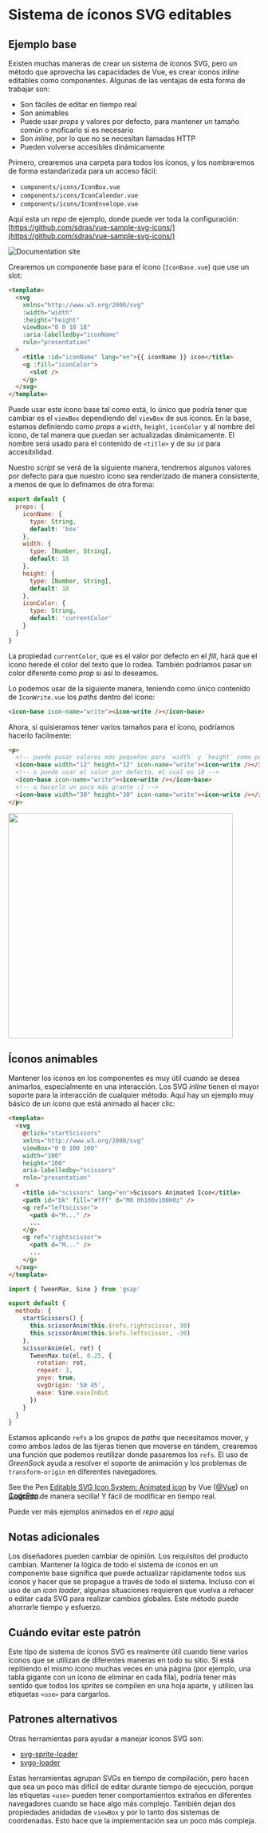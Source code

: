 # Sistema de íconos SVG editables

## Ejemplo base

Existen muchas maneras de crear un sistema de íconos SVG, pero un método que aprovecha las capacidades de Vue, es crear íconos _inline_ editables como componentes. Algunas de las ventajas de esta forma de trabajar son:

- Son fáciles de editar en tiempo real
- Son animables
- Puede usar _props_ y valores por defecto, para mantener un tamaño común o moficarlo si es necesario
- Son _inline_, por lo que no se necesitan llamadas HTTP
- Pueden volverse accesibles dinámicamente

Primero, crearemos una carpeta para todos los íconos, y los nombraremos de forma estandarizada para un acceso fácil:

- `components/icons/IconBox.vue`
- `components/icons/IconCalendar.vue`
- `components/icons/IconEnvelope.vue`

Aquí esta un _repo_ de ejemplo, donde puede ver toda la configuración: [https://github.com/sdras/vue-sample-svg-icons/](https://github.com/sdras/vue-sample-svg-icons/)

![Documentation site](https://s3-us-west-2.amazonaws.com/s.cdpn.io/28963/screendocs.jpg 'Docs demo')

Crearemos un componente base para el ícono (`IconBase.vue`) que use un slot:

```html
<template>
  <svg
    xmlns="http://www.w3.org/2000/svg"
    :width="width"
    :height="height"
    viewBox="0 0 18 18"
    :aria-labelledby="iconName"
    role="presentation"
  >
    <title :id="iconName" lang="en">{{ iconName }} icon</title>
    <g :fill="iconColor">
      <slot />
    </g>
  </svg>
</template>
```

Puede usar este ícono base tal como está, lo único que podría tener que cambiar es el `viewBox` dependiendo del `viewBox` de sus íconos. En la base, estamos definiendo como _props_ a `width`, `height`, `iconColor` y al nombre del ícono, de tal manera que puedan ser actualizadas dinámicamente. El nombre será usado para el contenido de `<title>` y de su `id` para accesibilidad.

Nuestro _script_ se verá de la siguiente manera, tendremos algunos valores por defecto para que nuestro ícono sea renderizado de manera consistente, a menos de que lo definamos de otra forma:

```js
export default {
  props: {
    iconName: {
      type: String,
      default: 'box'
    },
    width: {
      type: [Number, String],
      default: 18
    },
    height: {
      type: [Number, String],
      default: 18
    },
    iconColor: {
      type: String,
      default: 'currentColor'
    }
  }
}
```

La propiedad `currentColor`, que es el valor por defecto en el _fill_, hará que el ícono herede el color del texto que lo rodea. También podríamos pasar un color diferente como _prop_ si así lo deseamos.

Lo podemos usar de la siguiente manera, teniendo como único contenido de `IconWrite.vue` los _paths_ dentro del ícono:

```html
<icon-base icon-name="write"><icon-write /></icon-base>
```

Ahora, si quisieramos tener varios tamaños para el ícono, podríamos hacerlo facilmente:

```html
<p>
  <!-- puede pasar valores más pequeños para `width` y `height` como props -->
  <icon-base width="12" height="12" icon-name="write"><icon-write /></icon-base>
  <!-- o puede usar el valor por defecto, el cual es 18 -->
  <icon-base icon-name="write"><icon-write /></icon-base>
  <!-- o hacerlo un poco más grante :) -->
  <icon-base width="30" height="30" icon-name="write"><icon-write /></icon-base>
</p>
```

<img src="https://s3-us-west-2.amazonaws.com/s.cdpn.io/28963/Screen%20Shot%202018-01-01%20at%204.51.40%20PM.png" width="450" />

## Íconos animables

Mantener los íconos en los componentes es muy útil cuando se desea animarlos, especialmente en una interacción. Los SVG _inline_ tienen el mayor soporte para la interacción de cualquier método. Aquí hay un ejemplo muy básico de un ícono que está animado al hacer clic:

```html
<template>
  <svg
    @click="startScissors"
    xmlns="http://www.w3.org/2000/svg"
    viewBox="0 0 100 100"
    width="100"
    height="100"
    aria-labelledby="scissors"
    role="presentation"
  >
    <title id="scissors" lang="en">Scissors Animated Icon</title>
    <path id="bk" fill="#fff" d="M0 0h100v100H0z" />
    <g ref="leftscissor">
      <path d="M..." />
      ...
    </g>
    <g ref="rightscissor">
      <path d="M..." />
      ...
    </g>
  </svg>
</template>
```

```js
import { TweenMax, Sine } from 'gsap'

export default {
  methods: {
    startScissors() {
      this.scissorAnim(this.$refs.rightscissor, 30)
      this.scissorAnim(this.$refs.leftscissor, -30)
    },
    scissorAnim(el, rot) {
      TweenMax.to(el, 0.25, {
        rotation: rot,
        repeat: 3,
        yoyo: true,
        svgOrigin: '50 45',
        ease: Sine.easeInOut
      })
    }
  }
}
```

Estamos aplicando `refs` a los grupos de _paths_ que necesitamos mover, y como ambos lados de las tijeras tienen que moverse en tándem, crearemos una función que podemos reutilizar donde pasaremos los `refs`. El uso de _GreenSock_ ayuda a resolver el soporte de animación y los problemas de `transform-origin` en diferentes navegadores.

<p data-height="300" data-theme-id="0" data-slug-hash="dJRpgY" data-default-tab="result" data-user="Vue" data-embed-version="2" data-pen-title="Editable SVG Icon System: Animated icon" class="codepen">See the Pen <a href="https://codepen.io/team/Vue/pen/dJRpgY/">Editable SVG Icon System: Animated icon</a> by Vue (<a href="https://codepen.io/Vue">@Vue</a>) on <a href="https://codepen.io">CodePen</a>.</p><script async src="https://production-assets.codepen.io/assets/embed/ei.js"></script>

<p style="margin-top:-30px">¡Logrado de manera secilla! Y fácil de modificar en tiempo real.</p>

Puede ver más ejemplos animados en el _repo_ [aquí](https://github.com/sdras/vue-sample-svg-icons/)

## Notas adicionales

Los diseñadores pueden cambiar de opinión. Los requisitos del producto cambian. Mantener la lógica de todo el sistema de íconos en un componente base significa que puede actualizar rápidamente todos sus íconos y hacer que se propague a través de todo el sistema. Incluso con el uso de un _icon loader_, algunas situaciones requieren que vuelva a rehacer o editar cada SVG para realizar cambios globales. Este método puede ahorrarle tiempo y esfuerzo.

## Cuándo evitar este patrón

Este tipo de sistema de íconos SVG es realmente útil cuando tiene varios íconos que se utilizan de diferentes maneras en todo su sitio. Si está repitiendo el mismo ícono muchas veces en una página (por ejemplo, una tabla gigante con un ícono de eliminar en cada fila), podría tener más sentido que todos los _sprites_ se compilen en una hoja aparte, y utilicen las etiquetas `<use>` para cargarlos.

## Patrones alternativos

Otras herramientas para ayudar a manejar iconos SVG son:

- [svg-sprite-loader](https://github.com/kisenka/svg-sprite-loader)
- [svgo-loader](https://github.com/rpominov/svgo-loader)

Estas herramientas agrupan SVGs en tiempo de compilación, pero hacen que sea un poco más difícil de editar durante tiempo de ejecución, porque las etiquetas `<use>` pueden tener comportamientos extraños en diferentes navegadores cuando se hace algo más complejo. También dejan dos propiedades anidadas de `viewBox` y por lo tanto dos sistemas de coordenadas. Esto hace que la implementación sea un poco más compleja.
